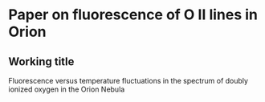 # Paper on fluorescence of O II lines in Orion

## Working title

Fluorescence versus temperature fluctuations in the spectrum of doubly ionized oxygen in the Orion Nebula

